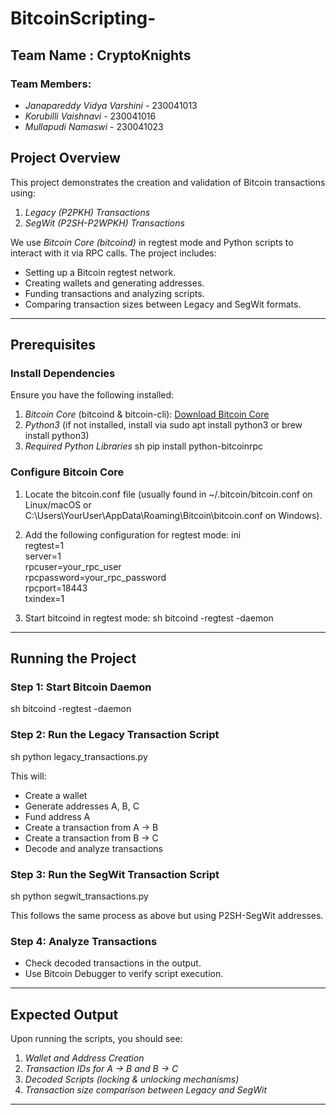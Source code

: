 # BitcoinScripting-

## Team Name : CryptoKnights 

### Team Members:

- *Janapareddy Vidya Varshini* - 230041013
- *Korubilli Vaishnavi* -  230041016
- *Mullapudi Namaswi* - 230041023

## Project Overview

This project demonstrates the creation and validation of Bitcoin transactions using:

1. *Legacy (P2PKH) Transactions*
2. *SegWit (P2SH-P2WPKH) Transactions*

We use *Bitcoin Core (bitcoind)* in regtest mode and Python scripts to interact with it via RPC calls. The project includes:

- Setting up a Bitcoin regtest network.
- Creating wallets and generating addresses.
- Funding transactions and analyzing scripts.
- Comparing transaction sizes between Legacy and SegWit formats.

---

## Prerequisites

### Install Dependencies

Ensure you have the following installed:

1. *Bitcoin Core* (bitcoind & bitcoin-cli): [Download Bitcoin Core](https://bitcoincore.org/en/download/)
2. *Python3* (if not installed, install via sudo apt install python3 or brew install python3)
3. *Required Python Libraries*
   sh
   pip install python-bitcoinrpc
   

### Configure Bitcoin Core

1. Locate the bitcoin.conf file (usually found in ~/.bitcoin/bitcoin.conf on Linux/macOS or C:\Users\YourUser\AppData\Roaming\Bitcoin\bitcoin.conf on Windows).
2. Add the following configuration for regtest mode:
   ini<br>
   regtest=1<br>
   server=1<br>
   rpcuser=your_rpc_user<br>
   rpcpassword=your_rpc_password<br>
   rpcport=18443<br>
   txindex=1<br>
   
3. Start bitcoind in regtest mode:
   sh
   bitcoind -regtest -daemon
   

---

## Running the Project

### Step 1: Start Bitcoin Daemon

sh
bitcoind -regtest -daemon


### Step 2: Run the Legacy Transaction Script

sh
python legacy_transactions.py


This will:

- Create a wallet
- Generate addresses A, B, C
- Fund address A
- Create a transaction from A → B
- Create a transaction from B → C
- Decode and analyze transactions

### Step 3: Run the SegWit Transaction Script

sh
python segwit_transactions.py


This follows the same process as above but using P2SH-SegWit addresses.

### Step 4: Analyze Transactions

- Check decoded transactions in the output.
- Use Bitcoin Debugger to verify script execution.

---

## Expected Output

Upon running the scripts, you should see:

1. *Wallet and Address Creation*
2. *Transaction IDs for A → B and B → C*
3. *Decoded Scripts (locking & unlocking mechanisms)*
4. *Transaction size comparison between Legacy and SegWit*

---
